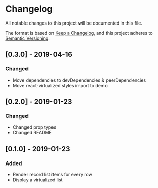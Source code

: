 # Changelog
All notable changes to this project will be documented in this file.

The format is based on [Keep a Changelog](https://keepachangelog.com/en/1.0.0/),
and this project adheres to [Semantic Versioning](https://semver.org/spec/v2.0.0.html).

## [0.3.0] - 2019-04-16
### Changed
- Move dependencies to devDependencies & peerDependencies
- Move react-virtualized styles import to demo

## [0.2.0] - 2019-01-23
### Changed
- Changed prop types
- Changed README

## [0.1.0] - 2019-01-23
### Added
- Render record list items for every row
- Display a virtualized list